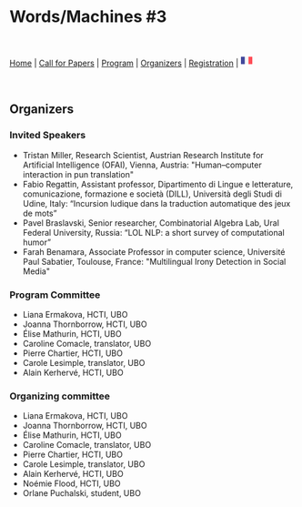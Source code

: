 # Words/Machines #3

<br>

[Home](https://motsmachines.github.io/2021/EN) | [Call for Papers](https://motsmachines.github.io/2021/EN/cfp) | [Program](https://motsmachines.github.io/2021/EN/program) | [Organizers](https://motsmachines.github.io/2021/EN/orga) | [Registration](https://motsmachines.github.io/2021/EN/registration) | [<img src="FR.png" width="20">](https://motsmachines.github.io/2021/FR)

<br>

## Organizers

### Invited Speakers
- Tristan Miller, Research Scientist, Austrian Research Institute for Artificial Intelligence (OFAI), Vienna, Austria: "Human–computer interaction in pun translation"
- Fabio Regattin, Assistant professor, Dipartimento di Lingue e letterature, comunicazione, formazione e società (DILL), Università degli Studi di Udine, Italy: “Incursion ludique dans la traduction automatique des jeux de mots”
- Pavel Braslavski, Senior researcher, Combinatorial Algebra Lab, Ural Federal University, Russia: “LOL NLP: a short survey of  computational humor”
- Farah Benamara, Associate Professor in computer science, Université Paul Sabatier, Toulouse, France: "Multilingual Irony Detection in Social Media"

### Program Committee
- Liana Ermakova, HCTI, UBO
- Joanna Thornborrow, HCTI, UBO
- Élise Mathurin, HCTI, UBO
- Caroline Comacle, translator, UBO
- Pierre Chartier, HCTI, UBO
- Carole Lesimple, translator, UBO
- Alain Kerhervé, HCTI, UBO

### Organizing committee
- Liana Ermakova, HCTI, UBO
- Joanna Thornborrow, HCTI, UBO
- Élise Mathurin, HCTI, UBO
- Caroline Comacle, translator, UBO
- Pierre Chartier, HCTI, UBO
- Carole Lesimple, translator, UBO
- Alain Kerhervé, HCTI, UBO
- Noémie Flood, HCTI, UBO
- Orlane Puchalski, student, UBO
